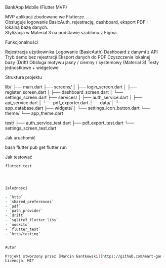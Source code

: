 BankApp Mobile (Flutter MVP)

MVP aplikacji zbudowane we Flutterze.  
Obsługuje logowanie BasicAuth, rejestrację, dashboard, eksport PDF i lokalną bazę danych.  
Stylizacja w Material 3 na podstawie szablonu z Figma.


Funkcjonalności

Rejestracja użytkownika
Logowanie (BasicAuth)
Dashboard z danymi z API
Tryb demo bez rejestracji
Eksport danych do PDF
Czyszczenie lokalnej bazy (Drift)
Obsługa motywu jasny / ciemny / systemowy (Material 3)
Testy jednostkowe + widgetowe



Struktura projektu


lib/
├── main.dart
├── screens/
│   ├── login_screen.dart
│   ├── register_screen.dart
│   ├── dashboard_screen.dart
│   └── settings_screen.dart
├── services/
│   ├── auth_service.dart
│   ├── api_service.dart
│   └── pdf_exporter.dart
├── data/
│   └── app_database.dart
├── widgets/
│   └── settings_icon_button.dart
└── theme/
└── app_theme.dart

test/
├── auth_service_test.dart
├── pdf_export_test.dart
└── settings_screen_test.dart



Jak uruchomić

bash
flutter pub get
flutter run




Jak testować

```bash
flutter test




Zależności

- `http`
- `shared_preferences`
- `pdf`
- `path_provider`
- `drift`
- `sqlite3_flutter_libs`
- `mockito`
- `flutter_test`
- `http/testing`


Autor

Projekt stworzony przez [Marcin Gantkowski](https://github.com/mart-gant).  
Licencja: MIT
